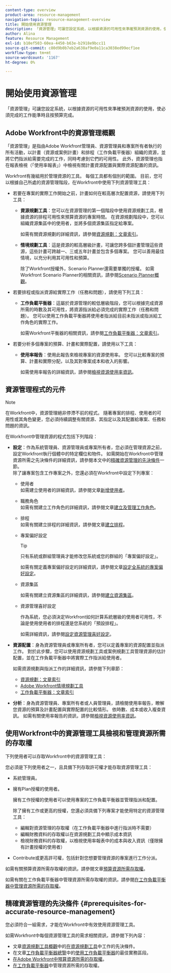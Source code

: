 ```yaml
---
content-type: overview
product-area: resource-management
navigation-topic: resource-management-overview
title: 開始使用資源管理
description: 「資源管理」可讓您設定系統，以根據資源的可用性來準確預測資源的使用，使必須完成的工作能準時且按預算完成。
author: Alina
feature: Resource Management
exl-id: b10ef503-60ea-4450-b63e-b2918e9bcc11
source-git-commit: c80d9b0b7eb2a638af9e0a11ca3038ed99ecf1ee
workflow-type: tm+mt
source-wordcount: '1167'
ht-degree: 0%

---
```


# 開始使用資源管理

<!-- Audited: 12/2023 -->

<!--
<p>(NOTE: DO NOT DELETE THIS ARTICLE. MANY ARTICLES MENTIONING RES MANAGEMENT ARE AND STILL SHOULD / WILL BE LINKED TO IT.) </p>
<p>(NOTE: Alina: ***As functionality is removed from Legacy and added to Res Planning - this will be continually updated: remove the Legacy Res Planning when that functionality is removed from the system.) </p>
</div>
-->

「資源管理」可讓您設定系統，以根據資源的可用性來準確預測資源的使用，使必須完成的工作能準時且按預算完成。

## Adobe Workfront中的資源管理概觀

「資源管理」是指由Adobe Workfront管理員、資源管理員和專案所有者執行的所有活動，以計畫（資源或案例計畫）和排程（工作負載平衡器）組織的資源，並將它們指派給需要完成的工作，同時考慮到它們的可用性。 此外，資源管理也指在報表檢視（「使用率報表」）中檢視有關計畫資源配置與實際資源配置的資訊。

Workfront有幾組用於管理資源的工具。 每個工具都有個別的範圍。 目前，您可以根據自己所處的資源管理階段，在Workfront中使用下列資源管理工具：

* 若要在專案的實際工作開始之前，計畫如何在較高層次配置資源，請使用下列工具：

   * **資源規劃工具**：您可以在資源管理的第一個階段中使用資源規劃工具，根據資源的排程可用性來預算資源的專案時間。 在資源規劃階段中，您可以組織資源集區中的使用者，並將多個資源集區指定給專案。

     如需有關資源規劃的詳細資訊，請參閱[資源規劃：文章索引](../../resource-mgmt/resource-planning/resource-planning-overview.md)。

   * **情境規劃工具**：這是資源的較高層級計畫，可讓您跨多個計畫管理這些資源，這些計畫可跨越一、三或五年計畫並包含多個專案。 您可以善用最佳情境，以充分利用其可用性和預算。

     除了Workfront授權外，Scenario Planner還需要單獨的授權。 如需Workfront Scenario Planner的相關資訊，請參閱[Scenario Planner概觀](../../scenario-planner/scenario-planner-overview.md)。

     <!--   
     <p data-mc-conditions="QuicksilverOrClassic.Draft mode">(NOTE: when more functionality is added, maybe we add that we recommend to start here if this is available for them?!) </p>   
     -->

* 若要排程或指派資源給實際工作（任務和問題），請使用下列工具：

   * **工作負載平衡器**：這屬於資源管理的較低層級階段，您可以根據完成資源所需的時數及其可用性，將資源指派給必須完成的實際工作（任務和問題）。 您可以使用工作負載平衡器將使用者指派給目前未指派或指派給工作角色的實際工作。

     如需Workfront平衡器的相關資訊，請參閱[工作負載平衡器：文章索引](../../resource-mgmt/workload-balancer/workload-balancer.md)。

<!--

  * **Scheduling** (deprecated <span class="preview">and removed from the Preview environment</span>): Refers to assigning actual work to users by matching the job roles assigned to the tasks and issues with the job roles they can fulfill, or assigning actual work to users on tasks and issues which are currently unassigned. This happens at a lower-level in the process of managing resources, where you can assign your resources to the actual work (tasks and issues) that they must fulfill, according to the hours needed in the project plan to fulfill them.  

     For more information about resource scheduling, see the section [Resource Scheduling](../../resource-mgmt/resource-scheduling/resource-scheduling-overview.md).

    >[!CAUTION]
    >
    >
    >We are no longer supporting the Resource Scheduling tools and they will be removed from Workfront in **January 2023**. We recommend that you use the Workload Balancer for scheduling your resources. 
    >
    >
    >* For information about scheduling resources using the Workload Balancer, see the section [The Workload Balancer](../../resource-mgmt/workload-balancer/workload-balancer.md).
    >
    >
    >* For more information about the timeline for removing the Resource Scheduling tools and replacing them with the Workload Balancer, see [Deprecation of Resource Scheduling tools in Adobe Workfront](../../resource-mgmt/resource-mgmt-overview/deprecate-resource-scheduling.md).

-->
* 若要分析多個專案的預算、計畫和實際配置，請使用以下工具：

   * **使用率報告**：使用此報告來檢視專案的資源使用率。 您可以比較專案的預算、計畫和實際分配，以及其對專案成本和收入的影響。

     如需使用率報告的詳細資訊，請參閱[檢視資源使用率資訊](../../resource-mgmt/resource-utilization/view-utilization-information.md)。

## 資源管理程式的元件

>[!NOTE]
>
>在Workfront中，資源管理絕非停滯不前的程式。 隨著專案的排程、使用者的可用性或其角色變更，您必須持續調整有關資源、其指定以及其配置給專案、任務和問題的資訊。

在Workfront中管理資源的程式包括下列階段：

* **設定**：作為系統管理員、資源管理員或專案所有者，您必須在管理資源之前，設定Workfront執行個體中的特定欄位和物件。 如需開始在Workfront中管理資源所需之先決條件的詳細資訊，請參閱本文中的[精確資源管理的先決條件](#prerequisites-for-accurate-resource-management)一節。\
  除了讓專案包含工作專案之外，您還必須在Workfront中設定下列專案：

   * 使用者\
     如需建立使用者的詳細資訊，請參閱文章[新增使用者](../../administration-and-setup/add-users/create-and-manage-users/add-users.md)。

   * 職務角色\
     如需有關建立工作角色的詳細資訊，請參閱文章[建立及管理工作角色](../../administration-and-setup/set-up-workfront/organizational-setup/create-manage-job-roles.md)。

   * 排程\
     如需有關建立排程的詳細資訊，請參閱文章[建立排程](../../administration-and-setup/set-up-workfront/configure-timesheets-schedules/create-schedules.md)。

   * 專案偏好設定

     >[!TIP]
     >
     >只有系統或群組管理員才能修改您系統或您的群組的「專案偏好設定」。

     如需有關定義專案偏好設定的詳細資訊，請參閱文章[設定全系統的專案偏好設定](../../administration-and-setup/set-up-workfront/configure-system-defaults/set-project-preferences.md)。

   * 資源集區

     如需有關建立資源集區的詳細資訊，請參閱[建立資源集區](../../resource-mgmt/resource-planning/resource-pools/create-resource-pools.md)。

   * 資源管理喜好設定

     作為系統，您必須決定Workfront如何計算系統層級的使用者可用性，不論是使用使用者的排程還是您系統的「預設排程」。

     如需詳細資訊，請參閱[設定資源管理喜好設定](../../administration-and-setup/set-up-workfront/configure-system-defaults/configure-resource-mgmt-preferences.md)。

* **資源配置**：身為資源管理員或專案所有者，您可以定義專案的資源配置並指派工作。 對於此步驟，您可以使用資源規劃工具或案例規劃工具管理資源的估計配置，並在工作負載平衡器中將實際工作指派給使用者。

  如需資源規劃與指派工作的詳細資訊，請參閱下列章節：

   * [資源規劃：文章索引](../../resource-mgmt/resource-planning/resource-planning-overview.md)
   * [Adobe Workfront情境規劃工具](../../scenario-planner/scenario-planning.md)
   * [工作負載平衡器：文章索引](../../resource-mgmt/workload-balancer/workload-balancer.md)

<!--
* **Resource scheduling**: After generally planning for resources to use on your projects at a high level, you can start assigning work items (tasks and issues) to users based on their job roles using the Workload Balancer.

  For more information, see [Workload Balancer overview](../workload-balancer/overview-workload-balancer.md). 
-->

* **分析**：身為資源管理員、專案所有者或人員管理員，請檢閱使用率報告，瞭解您資源的預算及計畫配置與實際配置的比較情形。 依時數、成本或收入複查資訊。 如需有關使用率報告的資訊，請參閱[檢視資源使用率資訊](../../resource-mgmt/resource-utilization/view-utilization-information.md)。

## 使用Workfront中的資源管理工具檢視和管理資源所需的存取權

下列使用者可以存取Workfront中的資源管理工具：

您必須是下列使用者之一，且具備下列存取許可權才能存取資源管理工具：

* 系統管理員。
* 擁有Plan授權的使用者。

  擁有工作授權的使用者可以使用專案的工作負載平衡器並管理指派和配置。

  除了擁有工作或更高的授權，您還必須具備下列專案才能使用特定的資源管理工具：

   * 編輯對資源管理的存取權（在工作負載平衡器中進行指派時不需要）
   * 編輯財務資料的存取權以在資源規劃工具中顯示成本資訊
   * 檢視財務資料的存取權，以檢視使用率報表中的成本與收入資訊（僅限擁有計畫授權的使用者）

* Contribute或更高許可權，包括針對您想要管理資源的專案進行工作分派。

<!--
* Designated as a Resource Manager for projects to use the Scheduling tool (the Scheduling tool is deprecated).

  >[!TIP]
  >
  >You do not have to be a Resource Manager to use the Resource Planner, Scenario Planner, or the Workload Balancer. 
-->

如需有關預算資源所需存取權的資訊，請參閱文章[預算資源所需存取權](../../resource-mgmt/resource-planning/access-needed-to-budget-resources.md)。

如需有關在工作負載平衡器中管理資源所需存取權的資訊，請參閱[在工作負載平衡器中管理資源所需的存取權](../../resource-mgmt/workload-balancer/access-needed-manage-resources-balancer.md)。

## 精確資源管理的先決條件  {#prerequisites-for-accurate-resource-management}

您必須符合一組需求，才能在Workfront中有效使用資源管理工具。

如需Workfront中每個資源管理工具的需求相關資訊，請參閱下列內容：

* 文章[資源規劃工具概觀](../../resource-mgmt/resource-planning/get-started-resource-planner.md)中的[在資源規劃工具](../../resource-mgmt/resource-planning/get-started-resource-planner.md#prerequisites-for-working-in-the-resource-planner)中工作的先決條件。
  <!--remove this at production: * The section "Prerequisites" in the article [Get started with Resource Scheduling](../../resource-mgmt/resource-scheduling/get-started-resource-scheduling.md).-->
* 在文章[工作負載平衡器總覽](../../resource-mgmt/workload-balancer/overview-workload-balancer.md)中的[使用工作負載平衡器](../../resource-mgmt/workload-balancer/overview-workload-balancer.md#best-practices-for-using-the-workload-balancer)的最佳實務區段。
* [在Adobe Workfront中預算資源所需的存取權](../../resource-mgmt/resource-planning/access-needed-to-budget-resources.md)。
* [在工作負載平衡器](../../resource-mgmt/workload-balancer/access-needed-manage-resources-balancer.md)中管理資源所需的存取權。

<!--
<div data-mc-conditions="QuicksilverOrClassic.Draft mode">
<p>(NOTE: drafted and replaced with the links to each prerequisites instead) </p>
<p> We recommend that the following settings exist before starting to manage resources for your organization: </p>
<ul>
<li> You must have users in the system who have active accounts. </li>
<li> You must assign a Plan or a Worker license to the users whose work allocation you want to manage. <note type="note">
Although you can assign work to a Reviewer or a Requestor, they cannot complete it.
<br>We recommend against assigning work to Reviewers or Requestors. For information about access levels in Workfront, see
<a href="../../administration-and-setup/add-users/access-levels-and-object-permissions/access-levels-overview.md" class="MCXref xref" xrefformat="{para}">Access levels overview</a>.
</note></li>
<li> You must have job roles configured in the system.<br>For information about adding job roles to Workfront, see the article <a href="../../administration-and-setup/set-up-workfront/organizational-setup/create-manage-job-roles.md" class="MCXref xref" xrefformat="{para}">Create and manage job roles</a>.</li>
<li> (Optional) If you want to budget cost for your work, your job roles and your users must also have rates associated with them.<br></li>
<li> You must associate at least one job role with your users. </li>
<li> You must specify a valid value for the FTE field of all users when you use the User's Schedule instead of The Default Schedule in your Resource Management system preferences. <br>For information about editing users to ensure they have a job role, FTE, or cost associated with them, see the article <a href="../../administration-and-setup/add-users/create-and-manage-users/edit-a-users-profile.md" class="MCXref xref" xrefformat="{para}">Edit a user's profile</a>. For information about editing the Resource Management preferences in your system, see <a href="../../administration-and-setup/set-up-workfront/configure-system-defaults/configure-resource-mgmt-preferences.md" class="MCXref xref" xrefformat="{para}">Configure Resource Management preferences</a>.</li>
<li>You must associate accurate schedules with your users and they should include schedule exceptions.<br>For information about creating and editing schedules, see the article <a href="../../administration-and-setup/set-up-workfront/configure-timesheets-schedules/create-schedules.md" class="MCXref xref" xrefformat="{para}">Create a schedule</a>.</li>
<li>The Time Off calendar of the users must be up to date. </li>
<li> <p>The following is recommended for the Resource Planner when applying the Project and Role views: </p>
<ul>
<li> <p>You must associate projects with Resource Pools.<br>For information about associating projects with Resource Pools, see <a href="../../resource-mgmt/resource-planning/resource-pools/associate-resource-pools-with-projects-and-templates.md" class="MCXref xref" xrefformat="{para}">Associate resource pools with projects and templates</a>.</p> </li>
</ul> </li>
<li> <p>Your must designate a Resource Manager on your projects and they must have the correct access to budget resources when using the Scheduling tools. </p> <p>For information about the access needed to budget resources, see the article <a href="../../resource-mgmt/resource-planning/access-needed-to-budget-resources.md" class="MCXref xref" xrefformat="{para}">Access needed to budget resources in&nbsp;Adobe Workfront</a>.</p> </li>
<li> <p>You must assign the tasks and issues in your system to job roles, teams, or users.</p> </li>
<li>You must specify a valid value for Planned Hours and Duration for all tasks in your system.<br>For information about Planned Hours, see the article <a href="../../manage-work/tasks/task-information/planned-hours.md" class="MCXref xref" xrefformat="{para}">Planned Hours overview</a>.<br>For information about Duration, see the article <a href="../../manage-work/tasks/taskdurtn/task-duration-and-duration-type.md" class="MCXref xref" xrefformat="{para}">Overview of Task Duration and Duration Type</a>.</li>
</ul>
</div>
-->
